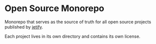 # Open Source Monorepo

Monorepo that serves as the source of truth for all open source projects published
by [jetify](https://www.jetify.com).

Each project lives in its own directory and contains its own license.
